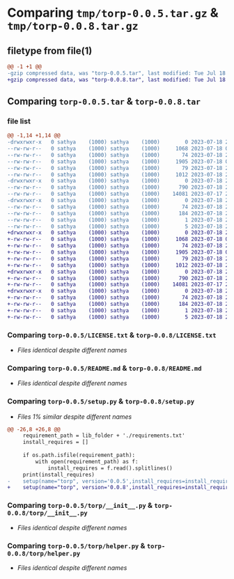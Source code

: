 # Comparing `tmp/torp-0.0.5.tar.gz` & `tmp/torp-0.0.8.tar.gz`

## filetype from file(1)

```diff
@@ -1 +1 @@
-gzip compressed data, was "torp-0.0.5.tar", last modified: Tue Jul 18 22:49:53 2023, max compression
+gzip compressed data, was "torp-0.0.8.tar", last modified: Tue Jul 18 23:15:09 2023, max compression
```

## Comparing `torp-0.0.5.tar` & `torp-0.0.8.tar`

### file list

```diff
@@ -1,14 +1,14 @@
-drwxrwxr-x   0 sathya    (1000) sathya    (1000)        0 2023-07-18 22:49:53.445497 torp-0.0.5/
--rw-rw-r--   0 sathya    (1000) sathya    (1000)     1068 2023-07-18 04:39:01.000000 torp-0.0.5/LICENSE.txt
--rw-rw-r--   0 sathya    (1000) sathya    (1000)       74 2023-07-18 22:49:53.445497 torp-0.0.5/PKG-INFO
--rw-rw-r--   0 sathya    (1000) sathya    (1000)     1905 2023-07-18 05:00:57.000000 torp-0.0.5/README.md
--rw-rw-r--   0 sathya    (1000) sathya    (1000)       79 2023-07-18 22:49:53.445497 torp-0.0.5/setup.cfg
--rw-rw-r--   0 sathya    (1000) sathya    (1000)     1012 2023-07-18 22:49:49.000000 torp-0.0.5/setup.py
-drwxrwxr-x   0 sathya    (1000) sathya    (1000)        0 2023-07-18 22:49:53.441497 torp-0.0.5/torp/
--rw-rw-r--   0 sathya    (1000) sathya    (1000)      790 2023-07-18 22:49:41.000000 torp-0.0.5/torp/__init__.py
--rw-rw-r--   0 sathya    (1000) sathya    (1000)    14081 2023-07-17 22:23:26.000000 torp-0.0.5/torp/helper.py
-drwxrwxr-x   0 sathya    (1000) sathya    (1000)        0 2023-07-18 22:49:53.445497 torp-0.0.5/torp.egg-info/
--rw-rw-r--   0 sathya    (1000) sathya    (1000)       74 2023-07-18 22:49:53.000000 torp-0.0.5/torp.egg-info/PKG-INFO
--rw-rw-r--   0 sathya    (1000) sathya    (1000)      184 2023-07-18 22:49:53.000000 torp-0.0.5/torp.egg-info/SOURCES.txt
--rw-rw-r--   0 sathya    (1000) sathya    (1000)        1 2023-07-18 22:49:53.000000 torp-0.0.5/torp.egg-info/dependency_links.txt
--rw-rw-r--   0 sathya    (1000) sathya    (1000)        5 2023-07-18 22:49:53.000000 torp-0.0.5/torp.egg-info/top_level.txt
+drwxrwxr-x   0 sathya    (1000) sathya    (1000)        0 2023-07-18 23:15:09.422075 torp-0.0.8/
+-rw-rw-r--   0 sathya    (1000) sathya    (1000)     1068 2023-07-18 04:39:01.000000 torp-0.0.8/LICENSE.txt
+-rw-rw-r--   0 sathya    (1000) sathya    (1000)       74 2023-07-18 23:15:09.422075 torp-0.0.8/PKG-INFO
+-rw-rw-r--   0 sathya    (1000) sathya    (1000)     1905 2023-07-18 05:00:57.000000 torp-0.0.8/README.md
+-rw-rw-r--   0 sathya    (1000) sathya    (1000)       79 2023-07-18 23:15:09.422075 torp-0.0.8/setup.cfg
+-rw-rw-r--   0 sathya    (1000) sathya    (1000)     1012 2023-07-18 23:13:27.000000 torp-0.0.8/setup.py
+drwxrwxr-x   0 sathya    (1000) sathya    (1000)        0 2023-07-18 23:15:09.418075 torp-0.0.8/torp/
+-rw-rw-r--   0 sathya    (1000) sathya    (1000)      790 2023-07-18 22:49:41.000000 torp-0.0.8/torp/__init__.py
+-rw-rw-r--   0 sathya    (1000) sathya    (1000)    14081 2023-07-17 22:23:26.000000 torp-0.0.8/torp/helper.py
+drwxrwxr-x   0 sathya    (1000) sathya    (1000)        0 2023-07-18 23:15:09.422075 torp-0.0.8/torp.egg-info/
+-rw-rw-r--   0 sathya    (1000) sathya    (1000)       74 2023-07-18 23:15:09.000000 torp-0.0.8/torp.egg-info/PKG-INFO
+-rw-rw-r--   0 sathya    (1000) sathya    (1000)      184 2023-07-18 23:15:09.000000 torp-0.0.8/torp.egg-info/SOURCES.txt
+-rw-rw-r--   0 sathya    (1000) sathya    (1000)        1 2023-07-18 23:15:09.000000 torp-0.0.8/torp.egg-info/dependency_links.txt
+-rw-rw-r--   0 sathya    (1000) sathya    (1000)        5 2023-07-18 23:15:09.000000 torp-0.0.8/torp.egg-info/top_level.txt
```

### Comparing `torp-0.0.5/LICENSE.txt` & `torp-0.0.8/LICENSE.txt`

 * *Files identical despite different names*

### Comparing `torp-0.0.5/README.md` & `torp-0.0.8/README.md`

 * *Files identical despite different names*

### Comparing `torp-0.0.5/setup.py` & `torp-0.0.8/setup.py`

 * *Files 1% similar despite different names*

```diff
@@ -26,8 +26,8 @@
     requirement_path = lib_folder + './requirements.txt'
     install_requires = []
 
     if os.path.isfile(requirement_path):
         with open(requirement_path) as f:
             install_requires = f.read().splitlines()
     print(install_requires)
-    setup(name="torp", version='0.0.5',install_requires=install_requires)
+    setup(name="torp", version='0.0.8',install_requires=install_requires)
```

### Comparing `torp-0.0.5/torp/__init__.py` & `torp-0.0.8/torp/__init__.py`

 * *Files identical despite different names*

### Comparing `torp-0.0.5/torp/helper.py` & `torp-0.0.8/torp/helper.py`

 * *Files identical despite different names*

